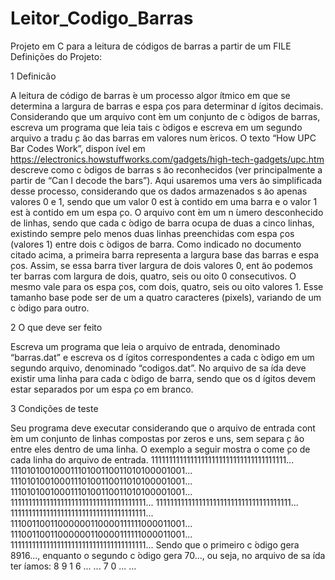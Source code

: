 # Leitor_Codigo_Barras
Projeto em C para a leitura de códigos de barras a partir de um FILE
Definições do Projeto:

1 Definicão

A leitura de código de barras  ́e um processo algor ́ıtmico em que se determina a
largura de barras e espa ̧cos para determinar d ́ıgitos decimais.
Considerando que um arquivo cont ́em um conjunto de c ́odigos de barras,
escreva um programa que leia tais c ́odigos e escreva em um segundo arquivo a
tradu ̧c ̃ao das barras em valores num ́ericos.
O texto “How UPC Bar Codes Work”, dispon ́ıvel em
https://electronics.howstuffworks.com/gadgets/high-tech-gadgets/upc.htm
descreve como c ́odigos de barras s ̃ao reconhecidos (ver principalmente a partir
de “Can I decode the bars”).
Aqui usaremos uma vers ̃ao simplificada desse processo, considerando que os
dados armazenados s ̃ao apenas valores 0 e 1, sendo que um valor 0 est ́a contido
em uma barra e o valor 1 est ́a contido em um espa ̧co.
O arquivo cont ́em um n ́umero desconhecido de linhas, sendo que cada c ́odigo
de barra ocupa de duas a cinco linhas, existindo sempre pelo menos duas linhas
preenchidas com espa ̧cos (valores 1) entre dois c ́odigos de barra.
Como indicado no documento citado acima, a primeira barra representa a
largura base das barras e espa ̧cos. Assim, se essa barra tiver largura de dois
valores 0, ent ̃ao podemos ter barras com largura de dois, quatro, seis ou oito
0 consecutivos. O mesmo vale para os espa ̧cos, com dois, quatro, seis ou oito
valores 1. Esse tamanho base pode ser de um a quatro caracteres (pixels),
variando de um c ́odigo para outro.

2 O que deve ser feito

Escreva um programa que leia o arquivo de entrada, denominado “barras.dat”
e escreva os d ́ıgitos correspondentes a cada c ́odigo em um segundo arquivo,
denominado “codigos.dat”. No arquivo de sa ́ıda deve existir uma linha para
cada c ́odigo de barra, sendo que os d ́ıgitos devem estar separados por um espa ̧co
em branco.

3 Condições de teste

Seu programa deve executar considerando que o arquivo de entrada cont ́em um
conjunto de linhas compostas por zeros e uns, sem separa ̧c ̃ao entre eles dentro
de uma linha. O exemplo a seguir mostra o come ̧co de cada linha do arquivo de
entrada.
11111111111111111111111111111111111111...
11101010010001110100110011010100001001...
11101010010001110100110011010100001001...
11101010010001110100110011010100001001...
11111111111111111111111111111111111111...
11111111111111111111111111111111111111...
11111111111111111111111111111111111111...
11100110011000000110000111111000011001...
11100110011000000110000111111000011001...
11111111111111111111111111111111111111...
Sendo que o primeiro c ́odigo gera 8916..., enquanto o segundo c ́odigo gera
70..., ou seja, no arquivo de sa ́ıda ter ́ıamos:
8 9 1 6 ... ...
7 0 ... ...
